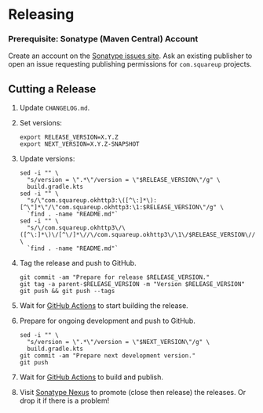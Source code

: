Releasing
=========

### Prerequisite: Sonatype (Maven Central) Account

Create an account on the [Sonatype issues site][sonatype_issues]. Ask an existing publisher to open
an issue requesting publishing permissions for `com.squareup` projects.


Cutting a Release
-----------------

1. Update `CHANGELOG.md`.

2. Set versions:

    ```
    export RELEASE_VERSION=X.Y.Z
    export NEXT_VERSION=X.Y.Z-SNAPSHOT
    ```

3. Update versions:

    ```
    sed -i "" \
      "s/version = \".*\"/version = \"$RELEASE_VERSION\"/g" \
      build.gradle.kts
    sed -i "" \
      "s/\"com.squareup.okhttp3:\([^\:]*\):[^\"]*\"/\"com.squareup.okhttp3:\1:$RELEASE_VERSION\"/g" \
      `find . -name "README.md"`
    sed -i "" \
      "s/\/com.squareup.okhttp3\/\([^\:]*\)\/[^\/]*\//\/com.squareup.okhttp3\/\1\/$RELEASE_VERSION\//g" \
      `find . -name "README.md"`
    ```

4. Tag the release and push to GitHub.

    ```
    git commit -am "Prepare for release $RELEASE_VERSION."
    git tag -a parent-$RELEASE_VERSION -m "Version $RELEASE_VERSION"
    git push && git push --tags
    ```

5. Wait for [GitHub Actions][github_actions] to start building the release.

6. Prepare for ongoing development and push to GitHub.

    ```
    sed -i "" \
      "s/version = \".*\"/version = \"$NEXT_VERSION\"/g" \
      build.gradle.kts
    git commit -am "Prepare next development version."
    git push
    ```

7. Wait for [GitHub Actions][github_actions] to build and publish.

8. Visit [Sonatype Nexus][sonatype_nexus] to promote (close then release) the releases. Or drop it
   if there is a problem!

[github_actions]: https://github.com/square/okhttp/actions
[sonatype_issues]: https://issues.sonatype.org/
[sonatype_nexus]: https://oss.sonatype.org/
